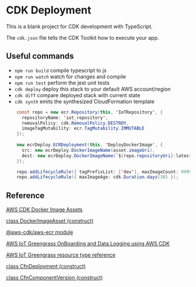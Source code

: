 # CDK Deployment

This is a blank project for CDK development with TypeScript.

The `cdk.json` file tells the CDK Toolkit how to execute your app.

## Useful commands

* `npm run build`   compile typescript to js
* `npm run watch`   watch for changes and compile
* `npm run test`    perform the jest unit tests
* `cdk deploy`      deploy this stack to your default AWS account/region
* `cdk diff`        compare deployed stack with current state
* `cdk synth`       emits the synthesized CloudFormation template

```java
    const repo = new ecr.Repository(this, 'IoTRepository', {
      repositoryName: 'iot_repository',
      removalPolicy: cdk.RemovalPolicy.DESTROY,
      imageTagMutability: ecr.TagMutability.IMMUTABLE
    });
    
    new ecrDeploy.ECRDeployment(this, 'DeployDockerImage', {
      src: new ecrDeploy.DockerImageName(asset.imageUri),
      dest: new ecrDeploy.DockerImageName(`${repo.repositoryUri}:latest`),
    }); 

    repo.addLifecycleRule({ tagPrefixList: ['dev'], maxImageCount: 9999 });
    repo.addLifecycleRule({ maxImageAge: cdk.Duration.days(30) });
```    

## Reference


[AWS CDK Docker Image Assets](https://docs.aws.amazon.com/cdk/api/v1/docs/aws-ecr-assets-readme.html)

[class DockerImageAsset (construct)](https://docs.aws.amazon.com/cdk/api/v1/docs/@aws-cdk_aws-ecr-assets.DockerImageAsset.html)

[@aws-cdk/aws-ecr module](https://docs.aws.amazon.com/cdk/api/v1/docs/aws-ecr-readme.html)

[AWS IoT Greengrass OnBoarding and Data Logging using AWS CDK](https://github.com/aws-samples/aws-iot-greengrass-v2-using-aws-cdk)

[AWS IoT Greengrass resource type reference](https://docs.aws.amazon.com/AWSCloudFormation/latest/UserGuide/AWS_Greengrass.html)

[class CfnDeployment (construct)](https://docs.aws.amazon.com/cdk/api/v1/docs/@aws-cdk_aws-greengrassv2.CfnDeployment.html)

[class CfnComponentVersion (construct)](https://docs.aws.amazon.com/cdk/api/v1/docs/@aws-cdk_aws-greengrassv2.CfnComponentVersion.html)

